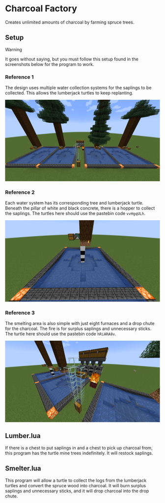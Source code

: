 # Charcoal Factory

Creates unlimited amounts of charcoal by farming spruce trees.

## Setup

> [!WARNING]
> It goes without saying, but you must follow this setup found in the screenshots below for the program to work.

### Reference 1
The design uses multiple water collection systems for the saplings to be collected. This allows the lumberjack turtles to keep replanting.

![First setup reference image](cf1.png)

### Reference 2
Each water system has its corresponding tree and lumberjack turtle. Beneath the pillar of white and black concrete, there is a hopper to collect the saplings. The turtles here should use the pastebin code `vvHgqULh`.

![First setup reference image](cf2.png)

### Reference 3
The smelting area is also simple with just eight furnaces and a drop chute for the charcoal. The fire is for surplus saplings and unnecessary sticks. The turtle here should use the pastebin code `hRiARA8v`.

![First setup reference image](cf3.png)



## Lumber.lua

If there is a chest to put saplings in and a chest to pick up charcoal from, this program has the turtle mine trees indefinitely. It will restock saplings.


## Smelter.lua

This program will allow a turtle to collect the logs from the lumberjack turtles and convert the spruce wood into charcoal. It will burn surplus saplings and unnecessary sticks, and it will drop charcoal into the drop chute.
